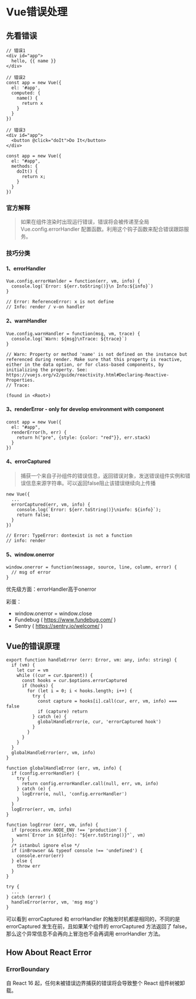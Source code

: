 # Vue错误处理

## 先看错误
```
// 错误1
<div id="app">
  hello, {{ name }}
</div>

// 错误2
const app = new Vue({
  el: '#app',
  computed: {
    name() {
      return x
    }
  }
})

// 错误3
<div id="app">
  <button @click="doIt">Do It</button>
</div>

const app = new Vue({
  el: "#app",
  methods: {
    doIt() {
      return x;
    }
  }
})
```

### 官方解释
> 如果在组件渲染时出现运行错误，错误将会被传递至全局 Vue.config.errorHandler 配置函数。利用这个钩子函数来配合错误跟踪服务。

### 技巧分类
#### 1、errorHandler
```
Vue.config.errorHanlder = function(err, vm, info) {
  console.log(`Error: ${err.toString()}\n Info:${info}`)
}

// Error: ReferenceError: x is not define
// Info: render / v-on handler
```
#### 2、warnHandler
```
Vue.config.warnHandler = function(msg, vm, trace) {
  console.log(`Warn: ${msg}\nTrace: ${trace}`)
}

// Warn: Property or method 'name' is not defined on the instance but referenced during render. Make sure that this property is reactive, either in the data option, or for class-based components, by initializing the property. See: https://vuejs.org/v2/guide/reactivity.html#Declaring-Reactive-Properties.
// Trace:

(found in <Root>)
```
#### 3、renderError - only for develop environment with component
```
const app = new Vue({
  el: "#app",
  renderError(h, err) {
    return h("pre", {style: {color: "red"}}, err.stack)
  }
})
```
#### 4、errorCaptured
> 捕获一个来自子孙组件的错误信息，返回错误对象，发送错误组件实例和错误信息来源字符串。可以返回false阻止该错误继续向上传播
```
new Vue({
  ...
  errorCaptured(err, vm, info) {
    console.log(`Error: ${err.toString()}\ninfo: ${info}`);
    return false;
  }
})

// Error: TypeError: dontexist is not a function
// info: render
```
#### 5、window.onerror
```
window.onerror = function(message, source, line, column, error) {
  // msg of error
}
```
优先级方面：errorHandler高于onerror

彩蛋：
- window.onerror = window.close
- Fundebug ( https://www.fundebug.com/ )
- Sentry ( https://sentry.io/welcome/ )

## Vue的错误原理
```
export function handleError (err: Error, vm: any, info: string) {
  if (vm) {
    let cur = vm
    while ((cur = cur.$parent)) {
      const hooks = cur.$options.errorCaptured
      if (hooks) {
        for (let i = 0; i < hooks.length; i++) {
          try {
            const capture = hooks[i].call(cur, err, vm, info) === false
            if (capture) return
          } catch (e) {
            globalHandleError(e, cur, 'errorCaptured hook')
          }
        }
      }
    }
  }
  globalHandleError(err, vm, info)
}

function globalHandleError (err, vm, info) {
  if (config.errorHandler) {
    try {
      return config.errorHandler.call(null, err, vm, info)
    } catch (e) {
      logError(e, null, 'config.errorHandler')
    }
  }
  logError(err, vm, info)
}

function logError (err, vm, info) {
  if (process.env.NODE_ENV !== 'production') {
    warn(`Error in ${info}: "${err.toString()}"`, vm)
  }
  /* istanbul ignore else */
  if (inBrowser && typeof console !== 'undefined') {
    console.error(err)
  } else {
    throw err
  }
}
```

```
try {
  ...
} catch (error) {
  handleError(error, vm, 'msg msg')
}
```

可以看到 errorCaptured 和 errorHandler 的触发时机都是相同的，不同的是 errorCaptured 发生在前，且如果某个组件的 errorCaptured 方法返回了 false，那么这个异常信息不会再向上冒泡也不会再调用 errorHandler 方法。

## How About React Error
### ErrorBoundary
自 React 16 起，任何未被错误边界捕获的错误将会导致整个 React 组件树被卸载。